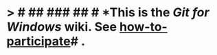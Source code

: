 # > # ## ### ## # *This is the _Git for Windows_ wiki. See [how-to-participate](https://gitforwindows.org/governance-model.html)# .


